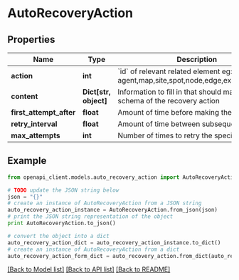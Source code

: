 # AutoRecoveryAction


## Properties
Name | Type | Description | Notes
------------ | ------------- | ------------- | -------------
**action** | **int** | &#x60;id&#x60; of relevant related element eg: agent,map,site,spot,node,edge,external_device | 
**content** | **Dict[str, object]** | Information to fill in that should match the schema of the recovery action | 
**first_attempt_after** | **float** | Amount of time before making the first attempt | 
**retry_interval** | **float** | Amount of time between subsequent attempts | 
**max_attempts** | **int** | Number of times to retry the specific action | [optional] 

## Example

```python
from openapi_client.models.auto_recovery_action import AutoRecoveryAction

# TODO update the JSON string below
json = "{}"
# create an instance of AutoRecoveryAction from a JSON string
auto_recovery_action_instance = AutoRecoveryAction.from_json(json)
# print the JSON string representation of the object
print AutoRecoveryAction.to_json()

# convert the object into a dict
auto_recovery_action_dict = auto_recovery_action_instance.to_dict()
# create an instance of AutoRecoveryAction from a dict
auto_recovery_action_form_dict = auto_recovery_action.from_dict(auto_recovery_action_dict)
```
[[Back to Model list]](../README.md#documentation-for-models) [[Back to API list]](../README.md#documentation-for-api-endpoints) [[Back to README]](../README.md)


